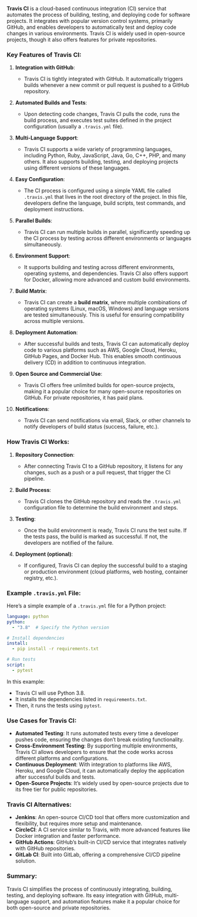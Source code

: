 **Travis CI** is a cloud-based continuous integration (CI) service that automates the process of building, testing, and deploying code for software projects. It integrates with popular version control systems, primarily GitHub, and enables developers to automatically test and deploy code changes in various environments. Travis CI is widely used in open-source projects, though it also offers features for private repositories.

### Key Features of Travis CI:
1. **Integration with GitHub**:
   - Travis CI is tightly integrated with GitHub. It automatically triggers builds whenever a new commit or pull request is pushed to a GitHub repository.
   
2. **Automated Builds and Tests**:
   - Upon detecting code changes, Travis CI pulls the code, runs the build process, and executes test suites defined in the project configuration (usually a `.travis.yml` file).

3. **Multi-Language Support**:
   - Travis CI supports a wide variety of programming languages, including Python, Ruby, JavaScript, Java, Go, C++, PHP, and many others. It also supports building, testing, and deploying projects using different versions of these languages.

4. **Easy Configuration**:
   - The CI process is configured using a simple YAML file called `.travis.yml` that lives in the root directory of the project. In this file, developers define the language, build scripts, test commands, and deployment instructions.

5. **Parallel Builds**:
   - Travis CI can run multiple builds in parallel, significantly speeding up the CI process by testing across different environments or languages simultaneously.

6. **Environment Support**:
   - It supports building and testing across different environments, operating systems, and dependencies. Travis CI also offers support for Docker, allowing more advanced and custom build environments.

7. **Build Matrix**:
   - Travis CI can create a **build matrix**, where multiple combinations of operating systems (Linux, macOS, Windows) and language versions are tested simultaneously. This is useful for ensuring compatibility across multiple versions.

8. **Deployment Automation**:
   - After successful builds and tests, Travis CI can automatically deploy code to various platforms such as AWS, Google Cloud, Heroku, GitHub Pages, and Docker Hub. This enables smooth continuous delivery (CD) in addition to continuous integration.

9. **Open Source and Commercial Use**:
   - Travis CI offers free unlimited builds for open-source projects, making it a popular choice for many open-source repositories on GitHub. For private repositories, it has paid plans.

10. **Notifications**:
    - Travis CI can send notifications via email, Slack, or other channels to notify developers of build status (success, failure, etc.).

### How Travis CI Works:
1. **Repository Connection**:
   - After connecting Travis CI to a GitHub repository, it listens for any changes, such as a push or a pull request, that trigger the CI pipeline.

2. **Build Process**:
   - Travis CI clones the GitHub repository and reads the `.travis.yml` configuration file to determine the build environment and steps.
   
3. **Testing**:
   - Once the build environment is ready, Travis CI runs the test suite. If the tests pass, the build is marked as successful. If not, the developers are notified of the failure.

4. **Deployment (optional)**:
   - If configured, Travis CI can deploy the successful build to a staging or production environment (cloud platforms, web hosting, container registry, etc.).

### Example `.travis.yml` File:
Here’s a simple example of a `.travis.yml` file for a Python project:
```yaml
language: python
python:
  - "3.8"  # Specify the Python version

# Install dependencies
install:
  - pip install -r requirements.txt

# Run tests
script:
  - pytest
```

In this example:
- Travis CI will use Python 3.8.
- It installs the dependencies listed in `requirements.txt`.
- Then, it runs the tests using `pytest`.

### Use Cases for Travis CI:
- **Automated Testing**: It runs automated tests every time a developer pushes code, ensuring the changes don’t break existing functionality.
- **Cross-Environment Testing**: By supporting multiple environments, Travis CI allows developers to ensure that the code works across different platforms and configurations.
- **Continuous Deployment**: With integration to platforms like AWS, Heroku, and Google Cloud, it can automatically deploy the application after successful builds and tests.
- **Open-Source Projects**: It’s widely used by open-source projects due to its free tier for public repositories.

### Travis CI Alternatives:
- **Jenkins**: An open-source CI/CD tool that offers more customization and flexibility, but requires more setup and maintenance.
- **CircleCI**: A CI service similar to Travis, with more advanced features like Docker integration and faster performance.
- **GitHub Actions**: GitHub’s built-in CI/CD service that integrates natively with GitHub repositories.
- **GitLab CI**: Built into GitLab, offering a comprehensive CI/CD pipeline solution.

### Summary:
Travis CI simplifies the process of continuously integrating, building, testing, and deploying software. Its easy integration with GitHub, multi-language support, and automation features make it a popular choice for both open-source and private repositories.